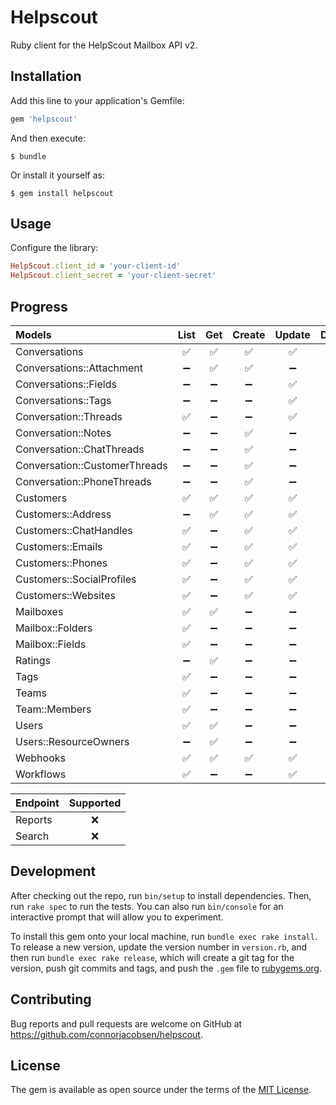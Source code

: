 # Helpscout

Ruby client for the HelpScout Mailbox API v2.

## Installation

Add this line to your application's Gemfile:

```ruby
gem 'helpscout'
```

And then execute:

    $ bundle

Or install it yourself as:

    $ gem install helpscout

## Usage

Configure the library:

```ruby
HelpScout.client_id = 'your-client-id'
HelpScout.client_secret = 'your-client-secret'
```

## Progress

| Models                        | List | Get | Create | Update | Delete |
| :---------------------------- | :--: | :-: | :----: | :----: | :----: |
| Conversations                 |  ✅  | ✅  |   ✅   |   ✅   |   ✅   |
| Conversations::Attachment     |  ➖  | ✅  |   ✅   |   ➖   |   ✅   |
| Conversations::Fields         |  ➖  | ➖  |   ➖   |   ✅   |   ➖   |
| Conversations::Tags           |  ➖  | ➖  |   ➖   |   ✅   |   ➖   |
| Conversation::Threads         |  ✅  | ➖  |   ➖   |   ✅   |   ➖   |
| Conversation::Notes           |  ➖  | ➖  |   ✅   |   ➖   |   ➖   |
| Conversation::ChatThreads     |  ➖  | ➖  |   ✅   |   ➖   |   ➖   |
| Conversation::CustomerThreads |  ➖  | ➖  |   ✅   |   ➖   |   ➖   |
| Conversation::PhoneThreads    |  ➖  | ➖  |   ✅   |   ➖   |   ➖   |
| Customers                     |  ✅  | ✅  |   ✅   |   ✅   |   ➖   |
| Customers::Address            |  ➖  | ✅  |   ✅   |   ✅   |   ✅   |
| Customers::ChatHandles        |  ✅  | ➖  |   ✅   |   ✅   |   ✅   |
| Customers::Emails             |  ✅  | ➖  |   ✅   |   ✅   |   ✅   |
| Customers::Phones             |  ✅  | ➖  |   ✅   |   ✅   |   ✅   |
| Customers::SocialProfiles     |  ✅  | ➖  |   ✅   |   ✅   |   ✅   |
| Customers::Websites           |  ✅  | ➖  |   ✅   |   ✅   |   ✅   |
| Mailboxes                     |  ✅  | ✅  |   ➖   |   ➖   |   ➖   |
| Mailbox::Folders              |  ✅  | ➖  |   ➖   |   ➖   |   ➖   |
| Mailbox::Fields               |  ✅  | ➖  |   ➖   |   ➖   |   ➖   |
| Ratings                       |  ➖  | ✅  |   ➖   |   ➖   |   ➖   |
| Tags                          |  ✅  | ➖  |   ➖   |   ➖   |   ➖   |
| Teams                         |  ✅  | ➖  |   ➖   |   ➖   |   ➖   |
| Team::Members                 |  ✅  | ➖  |   ➖   |   ➖   |   ➖   |
| Users                         |  ✅  | ✅  |   ➖   |   ➖   |   ➖   |
| Users::ResourceOwners         |  ➖  | ✅  |   ➖   |   ➖   |   ➖   |
| Webhooks                      |  ✅  | ✅  |   ✅   |   ✅   |   ✅   |
| Workflows                     |  ✅  | ➖  |   ➖   |   ✅   |   ➖   |

| Endpoint | Supported |
| -------- | :-------: |
| Reports  |    ❌     |
| Search   |    ❌     |

## Development

After checking out the repo, run `bin/setup` to install dependencies. Then, run `rake spec` to run the tests. You can also run `bin/console` for an interactive prompt that will allow you to experiment.

To install this gem onto your local machine, run `bundle exec rake install`. To release a new version, update the version number in `version.rb`, and then run `bundle exec rake release`, which will create a git tag for the version, push git commits and tags, and push the `.gem` file to [rubygems.org](https://rubygems.org).

## Contributing

Bug reports and pull requests are welcome on GitHub at https://github.com/connorjacobsen/helpscout.

## License

The gem is available as open source under the terms of the [MIT License](https://opensource.org/licenses/MIT).
